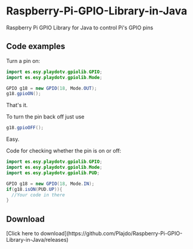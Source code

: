 # Raspberry-Pi-GPIO-Library-in-Java
Raspberry Pi GPIO Library for Java to control Pi's GPIO pins

<h2>Code examples</h2>

Turn a pin on:
```java
import es.esy.playdotv.gpiolib.GPIO;
import es.esy.playdotv.gpiolib.Mode;

GPIO g18 = new GPIO(18, Mode.OUT);
g18.gpioON();
```
That's it.

To turn the pin back off just use
```java 
g18.gpioOFF();
```
Easy.

Code for checking whether the pin is on or off:

```java
import es.esy.playdotv.gpiolib.GPIO;
import es.esy.playdotv.gpiolib.Mode;
import es.esy.playdotv.gpiolib.PUD;

GPIO g18 = new GPIO(18, Mode.IN);
if(g18.isON(PUD.UP)){
  //Your code in there
}
```
<h2>Download</h2>
[Click here to download](https://github.com/Plajdo/Raspberry-Pi-GPIO-Library-in-Java/releases)
